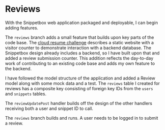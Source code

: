 # Reviews

With the Snippetbox web application packaged and deployable, I can begin adding features.

The `reviews` branch adds a small feature that builds upon key parts of the code base.
The [cloud resume challenge](https://cloudresumechallenge.dev/docs/the-challenge/aws/) describes a static website with a
visitor counter to demonstrate interaction with a backend database. The Snippetbox design already includes a backend, so
I have built upon that and added a review submission counter. This addition reflects the day-to-day work of contributing
to an existing code base and adds my own feature to the backend.

I have followed the model structure of the application and added a Review model along with some mock data and a test.
The `reviews` table I created for reviews has a composite key consisting of foreign key IDs from the `users`
and `snippets` tables.

The `reviewUpdatePost` handler builds off the design of the other handlers receiving both a user and snippet ID to call.

The `reviews` branch builds and runs. A user needs to be logged in to submit a review.
